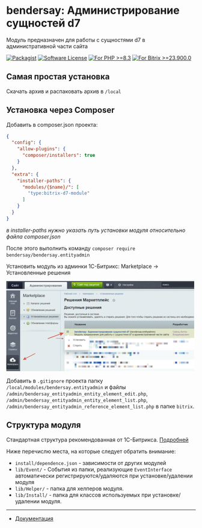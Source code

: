 # bendersay: Администрирование сущностей d7
Модуль предназначен для работы с сущностями d7 в административной части сайта

[![Packagist](https://img.shields.io/badge/package-bendersay/bendersay.entityadmin-blue.svg?style=flat-square)](https://packagist.org/packages/bendersay/bendersay.entityadmin)
[![Software License](https://img.shields.io/badge/license-MIT-brightgreen.svg?style=flat-square)](LICENSE)
[![For PHP >=8.3](https://img.shields.io/badge/PHP-%3E%3D_8.3-orange.svg?style=flat-square)](https://www.php.net/)
[![For Bitrix >=23.900.0](https://img.shields.io/badge/bitrix-%3E%3D_23.900.0-orange.svg?style=flat-square)](https://dev.1c-bitrix.ru/docs/versions.php)

## Самая простая установка 

Скачать архив и распаковать архив в `/local`

## Установка через Composer

Добавить в composer.json проекта:

```json lines
{
  "config": {
    "allow-plugins": {
      "composer/installers": true
    }
  },
  "extra": {
    "installer-paths": {
      "modules/{$name}/": [
        "type:bitrix-d7-module"
      ]
    }
  }
}
```
*в installer-paths нужно указать путь установки модуля относительно файла composer.json*

После этого выполнить команду `composer require bendersay/bendersay.entityadmin`

Установить модуль из админки 1С-Битрикс: Marketplace -> Установленные решения

<img src="./docs/images/settings/module-install.png" alt="аннотация меню" width="500"/>

Добавить в `.gitignore` проекта папку `/local/modules/bendersay.entityadmin` и файлы `/admin/bendersay_entityadmin_entity_element_edit.php`,
`/admin/bendersay_entityadmin_entity_element_list.php`, `/admin/bendersay_entityadmin_reference_element_list.php` в папке `bitrix`.

## Структура модуля

Стандартная структура рекомендованная от 1С-Битрикса. [Подробней](https://dev.1c-bitrix.ru/learning/course/index.php?COURSE_ID=43&LESSON_ID=2823&LESSON_PATH=3913.3435.4609.2823)

Ниже перечислю места, на которые следует обратить внимание:

- `install/dependence.json` - зависимости от других модулей
- `lib/Event/` - События из папки, реализующие `EventInterface` автоматически регистрируются/удаляются при установке/удалении модуля
- `lib/Helper/` - папка для хелперов модуля.
- `lib/Install/` - папка для классов используемых при установке/удалении модуля.

____

- [Документация](docs/instruction.md)

